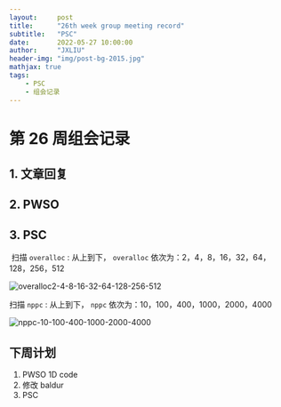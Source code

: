 ```yaml
---
layout:     post
title:      "26th week group meeting record"
subtitle:   "PSC"
date:       2022-05-27 10:00:00
author:     "JXLIU"
header-img: "img/post-bg-2015.jpg"
mathjax: true
tags:
    - PSC
    - 组会记录
---
```



# 第 26 周组会记录

## 1. 文章回复

## 2. PWSO

## 3. PSC

​	扫描 `overalloc` : 从上到下， `overalloc` 依次为：2，4，8，16，32，64，128，256，512

![overalloc2-4-8-16-32-64-128-256-512](https://user-images.githubusercontent.com/71710349/175479608-b1ce8ff6-a595-4f94-a5af-a2395b2581d2.gif)

扫描 `nppc` : 从上到下， `nppc` 依次为：10，100，400，1000，2000，4000

![nppc-10-100-400-1000-2000-4000](https://user-images.githubusercontent.com/71710349/175479847-f4815eb7-7b21-4728-9c47-e0e06e696732.gif)


## 下周计划
1. PWSO 1D code
2. 修改 baldur
3. PSC
